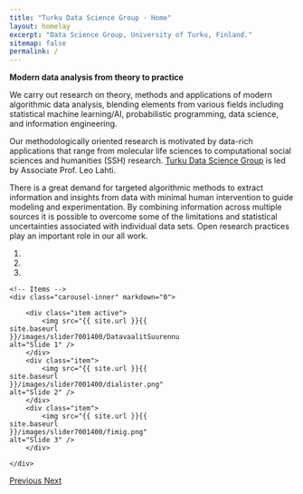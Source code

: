 ```yaml
---
title: "Turku Data Science Group - Home"
layout: homelay
excerpt: "Data Science Group, University of Turku, Finland."
sitemap: false
permalink: /
---
```


**Modern data analysis from theory to practice**

We carry out research on theory, methods and applications of modern algorithmic data analysis, blending elements from various fields including statistical machine learning/AI, probabilistic programming, data science, and information engineering.

Our methodologically oriented research is motivated by data-rich applications that range from molecular life sciences to computational social sciences and humanities (SSH) research. [Turku Data Science Group](https://openresearchlabs.github.io/team/) is led by Associate Prof. Leo Lahti.

There is a great demand for targeted algorithmic methods to extract information and insights from data with minimal human intervention to guide modeling and experimentation. By combining information across multiple sources it is possible to overcome some of the limitations and statistical uncertainties associated with individual data sets. Open research practices play an important role in our all work.


<!--<li>**PhD position open** for calls until May 26, 2017 in Computational (bio)science in KU Leuven, Belgium / University of Turku, Finland ([English](https://rekry.saima.fi/certiahome/open_job_view.html?id=00003662&did=5600&lang=en&jc=14&nav_from_open_jobs_view_new=true) / [Finnish](https://rekry.saima.fi/certiahome/open_job_view.html?id=00003662&did=5600&lang=fi&jc=14&nav_from_open_jobs_view_new=true))-->


<div markdown="0" id="carousel" class="carousel slide" data-ride="carousel" data-interval="5000" data-pause="hover" style="width: 300px">
    <!-- Menu -->
    <ol class="carousel-indicators">
        <li data-target="#carousel" data-slide-to="0" class="active"></li>
        <li data-target="#carousel" data-slide-to="1"></li>
        <li data-target="#carousel" data-slide-to="2"></li>
    </ol>

    <!-- Items -->
    <div class="carousel-inner" markdown="0">

        <div class="item active">
            <img src="{{ site.url }}{{ site.baseurl }}/images/slider7001400/DatavaalitSuurennuslasi2.png" alt="Slide 1" />	    
        </div>
        <div class="item">
            <img src="{{ site.url }}{{ site.baseurl }}/images/slider7001400/dialister.png" alt="Slide 2" />
        </div>
        <div class="item">
            <img src="{{ site.url }}{{ site.baseurl }}/images/slider7001400/fimig.png" alt="Slide 3" />
        </div>

    </div> 
  <a class="left carousel-control" href="#carousel" role="button" data-slide="prev">
    <span class="glyphicon glyphicon-chevron-left" aria-hidden="true"></span>
    <span class="sr-only">Previous</span>
  </a>
  <a class="right carousel-control" href="#carousel" role="button" data-slide="next">
    <span class="glyphicon glyphicon-chevron-right" aria-hidden="true"></span>
    <span class="sr-only">Next</span>
  </a>
</div>

<!--
**We are grateful for support from our collaborators and research funders.**

<figure class="fourth">
  <img src="{{ site.url }}{{ site.baseurl }}/images/logopic/aka.png" style="width: 100px">
  <img src="{{ site.url }}{{ site.baseurl }}/images/logopic/turun_yliopisto_logo_rgb.png" style="width: 100px">
  <img src="{{ site.url }}{{ site.baseurl }}/images/logopic/sitra.png" style="width: 110px">
  <img src="{{ site.url }}{{ site.baseurl }}/images/logopic/cost.png" style="width: 110px">
  <img src="{{ site.url }}{{ site.baseurl }}/images/logopic/kordelin.png" style="width: 70px">
  <img src="{{ site.url }}{{ site.baseurl }}/images/logopic/Blueprint1.png" style="width: 60px">              
</figure>
-->

